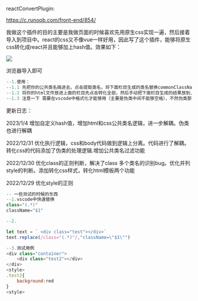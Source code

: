 reactConvertPlugin:

https://c.runoob.com/front-end/854/

我做这个插件的目的主要是我做页面的时候喜欢先用原生css实现一遍，然后接着导入到项目中。react的css又不像vue一样好用，因此写了这个插件，能够将原生css转化成react并且能够加上hash值。效果如下：

<img src="./img/index.png"/>

浏览器导入即可

```js
--1.使用：
--1.1 先把你的公共类名搞进去，点击提取类名，将下面栏目生成的类名替换commonClassName变量。如果有伪类也可以放进PseudoClasses这个变量里面
--1.2 将你的html文件放进上面的栏目先点击转化全部，然后手动把下面栏目生成的结果放到上面去，接下来就可以进行style标签和body标签的选择
--1.3 注意一下 需要在vscode中格式化才能够用（主要是伪类中间不能够空格），不然伪类那里会有问题
```



更新日志：

2023/1/4 增加自定义hash值，增加html和css公共类名逻辑，进一步解耦。伪类也进行解耦

2022/12/31 优化执行逻辑，css和body代码做到逻辑上分离。代码进行了解耦。转化css的代码添加了伪类的处理逻辑.增加公共类名过滤功能

2022/12/30 优化class的正则判断，解决了class 多个类名的识别bug。优化并列style的判断。添加转化css样式，转化html模板两个功能

2022/12/29 优化style的正则





```js
-- 一些测试的时候的东西
--1.vscode中快速替换
class="(.*)"
className="$1"

--2.

let text = ` <div class="test"></div>`
text.replace(/class="(.*)"/,"className=\"$1\"")

--3.测试用例
<div class="container">
    <div class="test2"></div>
</div> 
<style>
.test2{
    background:red
}
<style>
    

    
```

